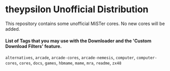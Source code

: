 # theypsilon Unofficial Distribution

This repository contains some unofficial MiSTer cores. No new cores will be added.

#### List of Tags that you may use with the Downloader and the 'Custom Download Filters' feature.

`alternatives`, `arcade`, `arcade-cores`, `arcade-nemesis`, `computer`, `computer-cores`, `cores`, `docs`, `games`, `hbmame`, `mame`, `mra`, `readme`, `zx48`